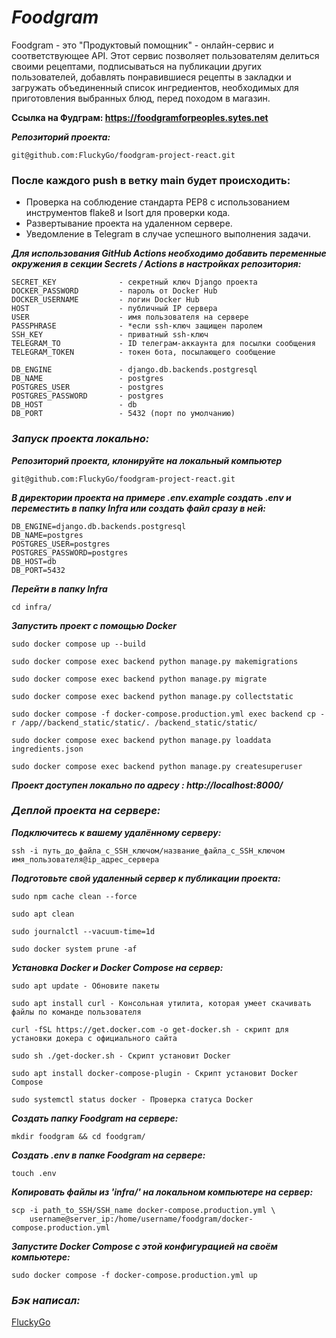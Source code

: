 # **_Foodgram_**
Foodgram - это "Продуктовый помощник" - онлайн-сервис и соответствующее API. Этот сервис позволяет пользователям делиться своими рецептами, подписываться на публикации других пользователей, добавлять понравившиеся рецепты в закладки и загружать объединенный список ингредиентов, необходимых для приготовления выбранных блюд, перед походом в магазин.

**Ссылка на Фудграм: https://foodgramforpeoples.sytes.net**

**_Репозиторий проекта:_**
```
git@github.com:FluckyGo/foodgram-project-react.git
```

### После каждого push в ветку main будет происходить:

- Проверка на соблюдение стандарта PEP8 с использованием инструментов flake8 и Isort для проверки кода.
- Развертывание проекта на удаленном сервере.
- Уведомление в Telegram в случае успешного выполнения задачи.
    

**_Для использования GitHub Actions необходимо добавить переменные окружения в секции Secrets / Actions в настройках репозитория:_**
```
SECRET_KEY              - секретный ключ Django проекта
DOCKER_PASSWORD         - пароль от Docker Hub
DOCKER_USERNAME         - логин Docker Hub
HOST                    - публичный IP сервера
USER                    - имя пользователя на сервере
PASSPHRASE              - *если ssh-ключ защищен паролем
SSH_KEY                 - приватный ssh-ключ
TELEGRAM_TO             - ID телеграм-аккаунта для посылки сообщения
TELEGRAM_TOKEN          - токен бота, посылающего сообщение

DB_ENGINE               - django.db.backends.postgresql
DB_NAME                 - postgres
POSTGRES_USER           - postgres
POSTGRES_PASSWORD       - postgres
DB_HOST                 - db
DB_PORT                 - 5432 (порт по умолчанию)
```


### _Запуск проекта локально:_

**_Репозиторий проекта, клонируйте на локальный компьютер_**
```
git@github.com:FluckyGo/foodgram-project-react.git
```

**_В директории проекта на примере .env.example создать .env и переместить в папку Infra или создать файл сразу в ней:_**
```
DB_ENGINE=django.db.backends.postgresql
DB_NAME=postgres
POSTGRES_USER=postgres
POSTGRES_PASSWORD=postgres
DB_HOST=db
DB_PORT=5432
```
**_Перейти в папку Infra_**
```
cd infra/
```

**_Запустить проект с помощью Docker_**
```
sudo docker compose up --build

sudo docker compose exec backend python manage.py makemigrations

sudo docker compose exec backend python manage.py migrate

sudo docker compose exec backend python manage.py collectstatic

sudo docker compose -f docker-compose.production.yml exec backend cp -r /app//backend_static/static/. /backend_static/static/

sudo docker compose exec backend python manage.py loaddata ingredients.json

sudo docker compose exec backend python manage.py createsuperuser

```

**_Проект доступен локально по адресу : http://localhost:8000/_**


### _Деплой проекта на сервере:_

**_Подключитесь к вашему удалённому серверу:_**
```
ssh -i путь_до_файла_с_SSH_ключом/название_файла_с_SSH_ключом имя_пользователя@ip_адрес_сервера
```
**_Подготовьте свой удаленный сервер к публикации проекта:_**
```
sudo npm cache clean --force

sudo apt clean

sudo journalctl --vacuum-time=1d

sudo docker system prune -af
```

**_Установка Docker и Docker Compose на сервер:_**
```
sudo apt update - Обновите пакеты

sudo apt install curl - Консольная утилита, которая умеет скачивать файлы по команде пользователя

curl -fSL https://get.docker.com -o get-docker.sh - скрипт для установки докера с официального сайта 

sudo sh ./get-docker.sh - Скрипт установит Docker

sudo apt install docker-compose-plugin - Скрипт установит Docker Compose

sudo systemctl status docker - Проверка статуса Docker

```
**_Создать папку Foodgram на сервере:_**
```
mkdir foodgram && cd foodgram/
```

**_Создать .env в папке Foodgram на сервере:_**
```
touch .env
```

**_Копировать файлы из 'infra/' на локальном компьютере на сервер:_**
```
scp -i path_to_SSH/SSH_name docker-compose.production.yml \
    username@server_ip:/home/username/foodgram/docker-compose.production.yml 
```
**_Запустите Docker Compose с этой конфигурацией на своём компьютере:_**
```
sudo docker compose -f docker-compose.production.yml up
```

 

### *Бэк написал:*
[FluckyGo](https://github.com/FluckyGo)
